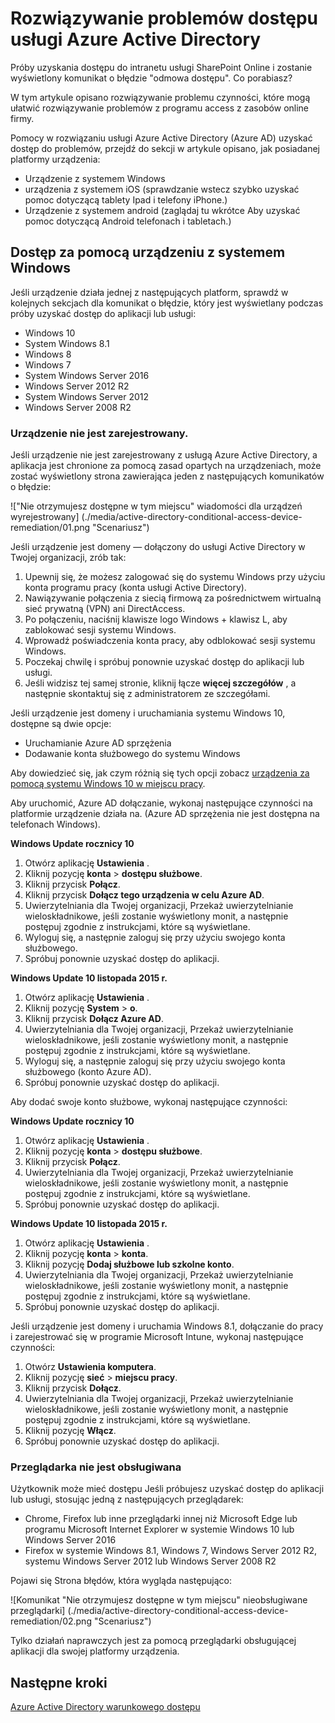 <properties
    pageTitle="Rozwiązywanie problemów, usługi Azure Active Directory access | Microsoft Azure"
    description="Dowiedz się, czynności, które można wykonać, aby rozwiązać problemy programu access z zasobów online firmy."
    services="active-directory"
    keywords="opartych na urządzeniach dostępu warunkowego, rejestracji urządzenia, Włącz rejestracji urządzenia, Rejestracja urządzenia i MDM"
    documentationCenter=""
    authors="markusvi"
    manager="femila"
    editor=""/>

<tags
    ms.service="active-directory"
    ms.workload="identity"
    ms.tgt_pltfrm="na"
    ms.devlang="na"
    ms.topic="get-started-article"
    ms.date="08/23/2016"
    ms.author="markvi"/>


# <a name="troubleshooting-for-azure-active-directory-access-issues"></a>Rozwiązywanie problemów dostępu usługi Azure Active Directory

Próby uzyskania dostępu do intranetu usługi SharePoint Online i zostanie wyświetlony komunikat o błędzie "odmowa dostępu". Co porabiasz?

W tym artykule opisano rozwiązywanie problemu czynności, które mogą ułatwić rozwiązywanie problemów z programu access z zasobów online firmy.

Pomocy w rozwiązaniu usługi Azure Active Directory (Azure AD) uzyskać dostęp do problemów, przejdź do sekcji w artykule opisano, jak posiadanej platformy urządzenia:

-   Urządzenie z systemem Windows
-   urządzenia z systemem iOS (sprawdzanie wstecz szybko uzyskać pomoc dotyczącą tablety Ipad i telefony iPhone.)
-   Urządzenie z systemem android (zaglądaj tu wkrótce Aby uzyskać pomoc dotyczącą Android telefonach i tabletach.)

## <a name="access-from-a-windows-device"></a>Dostęp za pomocą urządzeniu z systemem Windows

Jeśli urządzenie działa jednej z następujących platform, sprawdź w kolejnych sekcjach dla komunikat o błędzie, który jest wyświetlany podczas próby uzyskać dostęp do aplikacji lub usługi:

- Windows 10
- System Windows 8.1
- Windows 8
- Windows 7
- System Windows Server 2016
- Windows Server 2012 R2
- System Windows Server 2012
- Windows Server 2008 R2

### <a name="device-is-not-registered"></a>Urządzenie nie jest zarejestrowany.

Jeśli urządzenie nie jest zarejestrowany z usługą Azure Active Directory, a aplikacja jest chronione za pomocą zasad opartych na urządzeniach, może zostać wyświetlony strona zawierająca jeden z następujących komunikatów o błędzie:

!["Nie otrzymujesz dostępne w tym miejscu" wiadomości dla urządzeń wyrejestrowany] (./media/active-directory-conditional-access-device-remediation/01.png "Scenariusz")

Jeśli urządzenie jest domeny — dołączony do usługi Active Directory w Twojej organizacji, zrób tak:

1.  Upewnij się, że możesz zalogować się do systemu Windows przy użyciu konta programu pracy (konta usługi Active Directory).
2.  Nawiązywanie połączenia z siecią firmową za pośrednictwem wirtualną sieć prywatną (VPN) ani DirectAccess.
3.  Po połączeniu, naciśnij klawisze logo Windows + klawisz L, aby zablokować sesji systemu Windows.
4.  Wprowadź poświadczenia konta pracy, aby odblokować sesji systemu Windows.
5.  Poczekaj chwilę i spróbuj ponownie uzyskać dostęp do aplikacji lub usługi.
6.  Jeśli widzisz tej samej stronie, kliknij łącze **więcej szczegółów** , a następnie skontaktuj się z administratorem ze szczegółami.

Jeśli urządzenie jest domeny i uruchamiania systemu Windows 10, dostępne są dwie opcje:

- Uruchamianie Azure AD sprzężenia
- Dodawanie konta służbowego do systemu Windows

Aby dowiedzieć się, jak czym różnią się tych opcji zobacz [urządzenia za pomocą systemu Windows 10 w miejscu pracy](active-directory-azureadjoin-windows10-devices.md).

Aby uruchomić, Azure AD dołączanie, wykonaj następujące czynności na platformie urządzenie działa na. (Azure AD sprzężenia nie jest dostępna na telefonach Windows).

**Windows Update rocznicy 10**

1.  Otwórz aplikację **Ustawienia** .
2.  Kliknij pozycję **konta** > **dostępu służbowe**.
3.  Kliknij przycisk **Połącz**.
4.  Kliknij przycisk **Dołącz tego urządzenia w celu Azure AD**.
5.  Uwierzytelniania dla Twojej organizacji, Przekaż uwierzytelnianie wieloskładnikowe, jeśli zostanie wyświetlony monit, a następnie postępuj zgodnie z instrukcjami, które są wyświetlane.
6.  Wyloguj się, a następnie zaloguj się przy użyciu swojego konta służbowego.
7.  Spróbuj ponownie uzyskać dostęp do aplikacji.


**Windows Update 10 listopada 2015 r.**

1.  Otwórz aplikację **Ustawienia** .
2.  Kliknij pozycję **System** > **o**.
3.  Kliknij przycisk **Dołącz Azure AD**.
4.  Uwierzytelniania dla Twojej organizacji, Przekaż uwierzytelnianie wieloskładnikowe, jeśli zostanie wyświetlony monit, a następnie postępuj zgodnie z instrukcjami, które są wyświetlane.
5.  Wyloguj się, a następnie zaloguj się przy użyciu swojego konta służbowego (konto Azure AD).
6.  Spróbuj ponownie uzyskać dostęp do aplikacji.

Aby dodać swoje konto służbowe, wykonaj następujące czynności:

**Windows Update rocznicy 10**

1.  Otwórz aplikację **Ustawienia** .
2.  Kliknij pozycję **konta** > **dostępu służbowe**.
3.  Kliknij przycisk **Połącz**.
4.  Uwierzytelniania dla Twojej organizacji, Przekaż uwierzytelnianie wieloskładnikowe, jeśli zostanie wyświetlony monit, a następnie postępuj zgodnie z instrukcjami, które są wyświetlane.
5.  Spróbuj ponownie uzyskać dostęp do aplikacji.


**Windows Update 10 listopada 2015 r.**

1.  Otwórz aplikację **Ustawienia** .
2.  Kliknij pozycję **konta** > **konta**.
3.  Kliknij pozycję **Dodaj służbowe lub szkolne konto**.
4.  Uwierzytelniania dla Twojej organizacji, Przekaż uwierzytelnianie wieloskładnikowe, jeśli zostanie wyświetlony monit, a następnie postępuj zgodnie z instrukcjami, które są wyświetlane.
5.  Spróbuj ponownie uzyskać dostęp do aplikacji.

Jeśli urządzenie jest domeny i uruchamia Windows 8.1, dołączanie do pracy i zarejestrować się w programie Microsoft Intune, wykonaj następujące czynności:

1.  Otwórz **Ustawienia komputera**.
2.  Kliknij pozycję **sieć** > **miejscu pracy**.
3.  Kliknij przycisk **Dołącz**.
4.  Uwierzytelniania dla Twojej organizacji, Przekaż uwierzytelnianie wieloskładnikowe, jeśli zostanie wyświetlony monit, a następnie postępuj zgodnie z instrukcjami, które są wyświetlane.
5.  Kliknij pozycję **Włącz**.
6.  Spróbuj ponownie uzyskać dostęp do aplikacji.


### <a name="browser-is-not-supported"></a>Przeglądarka nie jest obsługiwana

Użytkownik może mieć dostępu Jeśli próbujesz uzyskać dostęp do aplikacji lub usługi, stosując jedną z następujących przeglądarek:

- Chrome, Firefox lub inne przeglądarki innej niż Microsoft Edge lub programu Microsoft Internet Explorer w systemie Windows 10 lub Windows Server 2016
- Firefox w systemie Windows 8.1, Windows 7, Windows Server 2012 R2, systemu Windows Server 2012 lub Windows Server 2008 R2

Pojawi się Strona błędów, która wygląda następująco:

![Komunikat "Nie otrzymujesz dostępne w tym miejscu" nieobsługiwane przeglądarki] (./media/active-directory-conditional-access-device-remediation/02.png "Scenariusz")

Tylko działań naprawczych jest za pomocą przeglądarki obsługującej aplikacji dla swojej platformy urządzenia.

## <a name="next-steps"></a>Następne kroki

[Azure Active Directory warunkowego dostępu](active-directory-conditional-access.md)
